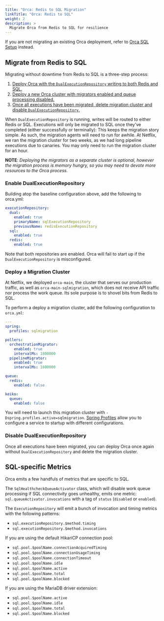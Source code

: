 ```yaml
---
title: "Orca: Redis to SQL Migration"
linkTitle: "Orca: Redis to SQL"
weight: 2
description: >
  Migrate Orca from Redis to SQL for resilience
---
```


If you are not migrating an existing Orca deployment, refer to [Orca SQL Setup](/docs/setup/productionize/persistence/orca-sql/) instead.

## Migrate from Redis to SQL

Migrating without downtime from Redis to SQL is a three-step process:

1. [Deploy Orca with the `DualExecutionRepository` writing to both Redis and SQL.](#enable-dualexecutionrepository)
2. [Deploy a new Orca cluster with migrators enabled and queue processing disabled.](#deploy-a-migration-cluster)
3. [Once all executions have been migrated, delete migration cluster and disable `DualExecutionRepository`.](#disable-dualexecutionrepository)

When `DualExecutionRepository` is running, writes will be routed to either Redis
or SQL. Executions will only be migrated to SQL once they've completed (either
successfully or terminally): This keeps the migration story simple. As such, the
migration agents will need to run for awhile. At Netflix, we ran the migration
cluster for two weeks, as we had long pipeline executions due to canaries. You
may only need to run the migration cluster for an hour.

**NOTE**: _Deploying the migrators as a separate cluster is optional, however the migration process is memory hungry, so you may need to devote more resources to the Orca process._

### Enable DualExecutionRepository

Building atop the baseline configuration above, add the following to orca.yml:

```yaml
executionRepository:
  dual:
    enabled: true
    primaryName: sqlExecutionRepository
    previousName: redisExecutionRepository
  sql:
    enabled: true
  redis:
    enabled: true
```

Note that both repositories are enabled. Orca will fail to start up if the `DualExecutionRepository` is misconfigured.

### Deploy a Migration Cluster

At Netflix, we deployed `orca-main`, the cluster that serves our production traffic, as well as `orca-main-sqlmigration`, which does not receive API traffic nor process the work queue. Its sole purpose is to shovel bits from Redis to SQL.

To perform a deploy a migration cluster, add the following configuration to `orca.yml`:

```yaml
---
spring:
  profiles: sqlmigration

pollers:
  orchestrationMigrator:
    enabled: true
    intervalMs: 1800000
  pipelineMigrator:
    enabled: true
    intervalMs: 1800000

queue:
  redis:
    enabled: false

keiko:
  queue:
    enabled: false
```

You will need to launch this migration cluster with `-Dspring.profiles.active=sqlmigration`.
[Spring Profiles](https://docs.spring.io/spring-boot/docs/current/reference/html/boot-features-profiles.html) allow you to configure a service to startup with different configurations.

### Disable DualExecutionRepository

Once all executions have been migrated, you can deploy Orca once again without `DualExecutionRepository` and delete the migration cluster.

## SQL-specific Metrics

Orca emits a few handfuls of metrics that are specific to SQL.

The `SqlHealthcheckQueueActivator` class, which will disable work queue processing if SQL connectivity goes unhealthy, emits one metric: `sql.queueActivator.invocations` with a tag of `status` (`disabled` or `enabled`).

The `ExecutionRepository` will emit a bunch of invocation and timing metrics with the following patterns:

- `sql.executionRepository.$method.timing`
- `sql.executionRepository.$method.invocations`

If you are using the default HikariCP connection pool:

- `sql.pool.$poolName.connectionAcquiredTiming`
- `sql.pool.$poolName.connectionUsageTiming`
- `sql.pool.$poolName.connectionTimeout`
- `sql.pool.$poolName.idle`
- `sql.pool.$poolName.active`
- `sql.pool.$poolName.total`
- `sql.pool.$poolName.blocked`

If you are using the MariaDB driver extension:

- `sql.pool.$poolName.active`
- `sql.pool.$poolName.idle`
- `sql.pool.$poolName.total`
- `sql.pool.$poolName.blocked`
